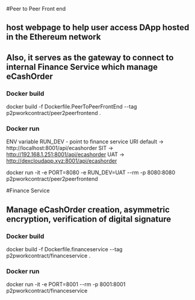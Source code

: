 

#Peer to Peer Front end
## host webpage to help user access DApp hosted in the Ethereum network
## Also, it serves as the gateway to connect to internal Finance Service which manage eCashOrder

### Docker build
docker build -f Dockerfile.PeerToPeerFrontEnd --tag p2pworkcontract/peer2peerfrontend .

### Docker run
ENV variable
RUN_DEV - point to finance service URI 
default -> http://localhost:8001/api/ecashorder
SIT -> http://192.168.1.251:8001/api/ecashorder
UAT -> http://dexcloudapp.xyz:8001/api/ecashorder

docker run -it -e PORT=8080 -e RUN_DEV=UAT --rm -p 8080:8080 p2pworkcontract/peer2peerfrontend

#Finance Service
## Manage eCashOrder creation, asymmetric encryption, verification of digital signature

### Docker build
docker build -f Dockerfile.financeservice --tag p2pworkcontract/financeservice .
### Docker run
docker run -it -e PORT=8001 --rm -p 8001:8001 p2pworkcontract/financeservice